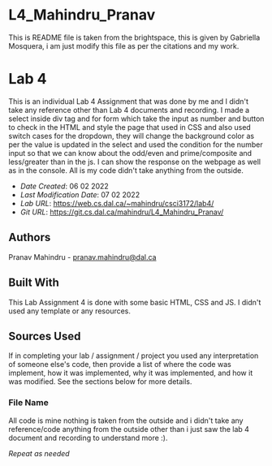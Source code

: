 # L4_Mahindru_Pranav

This is README file is taken from the brightspace, this is given by Gabriella Mosquera, i am just modify this file as per the citations and my work.

<!--- The following README.md sample file was adapted from https://gist.github.com/PurpleBooth/109311bb0361f32d87a2#file-readme-template-md by Gabriella Mosquera for academic use ---> 
<!--- You may delete any comments in this sample README.md file. If needing to use as a .txt file then simply delete all comments, edit as needed, and save as a README.txt file --->

# Lab 4

This is an individual Lab 4 Assignment that was done by me and I didn't take any reference other than Lab 4 documents and recording. I made a select inside div tag and for form which take the input as number and button to check in the HTML and style the page that used in CSS and also used switch cases for the dropdown, they will change the background color as per the value is updated in the select and used the condition for the number input so that we can know about the odd/even and prime/composite and less/greater than in the js. I can show the response on the webpage as well as in the console. All is my code didn't take anything from the outside.

* *Date Created*: 06 02 2022
* *Last Modification Date*: 07 02 2022
* *Lab URL*: https://web.cs.dal.ca/~mahindru/csci3172/lab4/
* *Git URL*: https://git.cs.dal.ca/mahindru/L4_Mahindru_Pranav/

## Authors

Pranav Mahindru - pranav.mahindru@dal.ca

## Built With

This Lab Assignment 4 is done with some basic HTML, CSS and JS. I didn't used any template or any resources.

## Sources Used

If in completing your lab / assignment / project you used any interpretation of someone else's code, then provide a list of where the code was implement, how it was implemented, why it was implemented, and how it was modified. See the sections below for more details.

### File Name

All code is mine nothing is taken from the outside and i didn't take any reference/code anything from the outside other than i just saw the lab 4 document and recording to understand more :).

*Repeat as needed*
